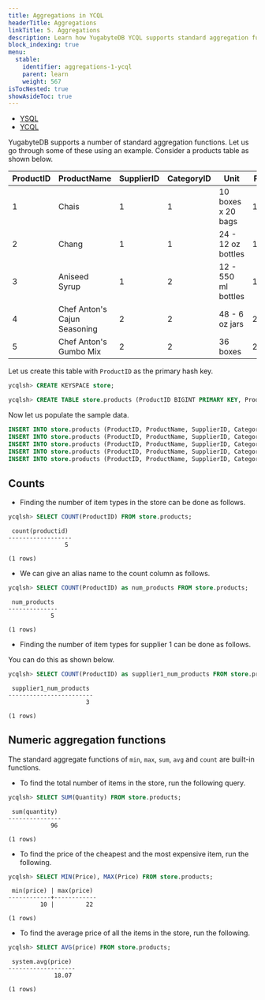 ```yaml
---
title: Aggregations in YCQL
headerTitle: Aggregations
linkTitle: 5. Aggregations
description: Learn how YugabyteDB YCQL supports standard aggregation functions.
block_indexing: true
menu:
  stable:
    identifier: aggregations-1-ycql
    parent: learn
    weight: 567
isTocNested: true
showAsideToc: true
---
```


<ul class="nav nav-tabs-alt nav-tabs-yb">

  <li >
    <a href="/stable/develop/learn/aggregations-ysql" class="nav-link">
      <i class="icon-postgres" aria-hidden="true"></i>
      YSQL
    </a>
  </li>

  <li >
    <a href="/stable/develop/learn/aggregations-ycql" class="nav-link active">
      <i class="icon-cassandra" aria-hidden="true"></i>
      YCQL
    </a>
  </li>

</ul>

YugabyteDB supports a number of standard aggregation functions. Let us go through some of these using an example. Consider a products table as shown below.

| ProductID | ProductName          | SupplierID | CategoryID | Unit | Price | Quantity
| ---       | ---                  | ---        | ---        | ---  | --- | ---
| 1 | Chais                        | 1 | 1 | 10 boxes x 20 bags  | 18    | 25
| 2 | Chang                        | 1 | 1 | 24 - 12 oz bottles  | 19    | 12
| 3 | Aniseed Syrup                | 1 | 2 | 12 - 550 ml bottles | 10    | 10
| 4 | Chef Anton's Cajun Seasoning | 2 | 2 | 48 - 6 oz jars      | 22    | 9
| 5 | Chef Anton's Gumbo Mix       | 2 | 2 | 36 boxes            | 21.35 | 40

Let us create this table with `ProductID` as the primary hash key.

```sql
ycqlsh> CREATE KEYSPACE store;
```

```sql
ycqlsh> CREATE TABLE store.products (ProductID BIGINT PRIMARY KEY, ProductName VARCHAR, SupplierID INT, CategoryID INT, Unit TEXT, Price FLOAT, Quantity INT);
```

Now let us populate the sample data.

```sql
INSERT INTO store.products (ProductID, ProductName, SupplierID, CategoryID, Unit, Price, Quantity) VALUES (1, 'Chais', 1, 1, '10 boxes x 20 bags', 18, 25);
INSERT INTO store.products (ProductID, ProductName, SupplierID, CategoryID, Unit, Price, Quantity) VALUES (2, 'Chang', 1, 1, '24 - 12 oz bottles', 19, 12);
INSERT INTO store.products (ProductID, ProductName, SupplierID, CategoryID, Unit, Price, Quantity) VALUES (3, 'Aniseed Syrup', 1, 2, '12 - 550 ml bottles', 10, 10);
INSERT INTO store.products (ProductID, ProductName, SupplierID, CategoryID, Unit, Price, Quantity) VALUES (4, 'Chef Anton''s Cajun Seasoning', 2, 2, '48 - 6 oz jars', 22, 9);
INSERT INTO store.products (ProductID, ProductName, SupplierID, CategoryID, Unit, Price, Quantity) VALUES (5, 'Chef Anton''s Gumbo Mix', 2, 2, '36 boxes', 21.35, 40);
```

## Counts

- Finding the number of item types in the store can be done as follows.

```sql
ycqlsh> SELECT COUNT(ProductID) FROM store.products;
```

```
 count(productid)
------------------
                5

(1 rows)
```

- We can give an alias name to the count column as follows.

```sql
ycqlsh> SELECT COUNT(ProductID) as num_products FROM store.products;
```

```
 num_products
--------------
            5

(1 rows)
```

- Finding the number of item types for supplier 1 can be done as follows.

You can do this as shown below.

```sql
ycqlsh> SELECT COUNT(ProductID) as supplier1_num_products FROM store.products WHERE SupplierID=1;
```

```
 supplier1_num_products
------------------------
                      3

(1 rows)
```

## Numeric aggregation functions

The standard aggregate functions of `min`, `max`, `sum`, `avg` and `count` are built-in functions.

- To find the total number of items in the store, run the following query.

```sql
ycqlsh> SELECT SUM(Quantity) FROM store.products;
```

```
 sum(quantity)
---------------
            96

(1 rows)
```

- To find the price of the cheapest and the most expensive item, run the following.

```sql
ycqlsh> SELECT MIN(Price), MAX(Price) FROM store.products;
```

```
 min(price) | max(price)
------------+------------
         10 |         22

(1 rows)
```

- To find the average price of all the items in the store, run the following.

```sql
ycqlsh> SELECT AVG(price) FROM store.products;
```

```
 system.avg(price)
-------------------
             18.07

(1 rows)
```
